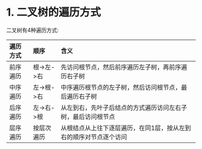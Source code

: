 # 1. 二叉树的遍历方式

二叉树有4种遍历方式:

| 遍历方式 | 顺序 | 含义 |
|:---- |:---- |:---- |
| 前序遍历 | 根->左->右 | 先访问根节点，然后前序遍历左子树，再前序遍历右子树 |
| 中序遍历 | 左->根->右 | 中序遍历根节点的左子树，然后访问根节点，最后遍历右子树 |
| 后序遍历 | 左->右->根 | 从左到右，先叶子后结点的方式遍历访问左右子树，最后访问根节点 |
| 层序遍历 | 按层次遍历 | 从根结点从上往下逐层遍历，在同1层，按从左到右的顺序对节点逐个访问 |



